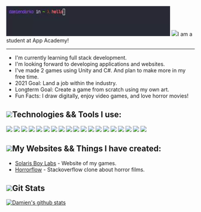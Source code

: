 <img src="./name.gif">  
<img src="https://img.icons8.com/plasticine/2x/saving-book.png" height="30px">I am a student at App Academy!  

---  
- I'm currently learning full stack development.
- I'm looking forward to developing applications and websites.  
- I've made 2 games using Unity and C#. And plan to make more in my free time.
- 2021 Goal: Land a job within the industry.  
- Longterm Goal: Create a game from scratch using my own art.  
- Fun Facts: I draw digitally, enjoy video games, and love horror movies!

<img src="https://img.icons8.com/cotton/2x/wrench--v2.png" height="20px">Technologies && Tools I use:
---  
![](https://img.shields.io/badge/Editor-Sublime-informational?style=flat&logo=Sublime-Text&logoColor=white&color=00bbff) ![](https://img.shields.io/badge/Editor-Vs_Code-informational?style=flat&logo=Visual-Studio-Code&logoColor=white&color=00bbff) ![](https://img.shields.io/badge/Code-JavaScript-informational?style=flat&logo=JavaScript&logoColor=white&color=00bbff) ![](https://img.shields.io/badge/Code-Python-informational?style=flat&logo=Python&logoColor=white&color=00bbff) ![](https://img.shields.io/badge/Tools-Flask-informational?style=flat&logo=Flask&logoColor=white&color=00bbff) ![](https://img.shields.io/badge/Code-HTML-informational?style=flat&logo=HTML5&logoColor=white&color=00bbff) ![](https://img.shields.io/badge/Code-Code-informational?style=flat&logo=CSS3&logoColor=white&color=00bbff) ![](https://img.shields.io/badge/Code-Markdown-informational?style=flat&logo=Markdown&logoColor=white&color=00bbff) ![](https://img.shields.io/badge/Tools-npm-informational?style=flat&logo=NPM&logoColor=white&color=00bbff) ![](https://img.shields.io/badge/Tools-Express-informational?style=flat&logo=Express&logoColor=white&color=00bbff) ![](https://img.shields.io/badge/Tools-React-informational?style=flat&logo=React&logoColor=white&color=00bbff) ![](https://img.shields.io/badge/Tools-Redux-informational?style=flat&logo=Redux&logoColor=white&color=00bbff) ![](https://img.shields.io/badge/Tools-Nodemon-informational?style=flat&logo=Nodemon&logoColor=white&color=00bbff) ![](https://img.shields.io/badge/Tools-Node.js-informational?style=flat&logo=Node.js&logoColor=white&color=00bbff) ![](https://img.shields.io/badge/Tools-Git-informational?style=flat&logo=Git&logoColor=white&color=00bbff) ![](https://img.shields.io/badge/Tools-PostgreSQL-informational?style=flat&logo=PostgreSQL&logoColor=white&color=00bbff) ![](https://img.shields.io/badge/Browser-Firefox-informational?style=flat&logo=Firefox-Browser&logoColor=white&color=00bbff) ![](https://img.shields.io/badge/OS-Win10-informational?style=flat&logo=Windows&logoColor=white&color=00bbff) ![](https://img.shields.io/badge/Tools-Postman-informational?style=flat&logo=Postman&logoColor=white&color=00bbff)

<img src="https://img.icons8.com/cotton/2x/web-design.png" height="20px">My Websites && Things I have created:
---
- [Solaris Boy Labs][mygames] - Website of my games.   
- [Horrorflow][horrorflow] - Stackoverflow clone about horror films.


<img src="https://img.icons8.com/dusk/2x/statistics.png" height="20px" padding-top="5px">Git Stats
---
[![Damien's github stats](https://github-readme-stats.vercel.app/api?username=djangothesolarboy&show_icons=true&theme=dark)](https://github.com/djangothesolarboy/github-readme-stats)

[mygames]: https://solarisboylabs.com
[horrorflow]: https://horrorflow.herokuapp.com
[damiendarko.com]: https://damiendarko.com
